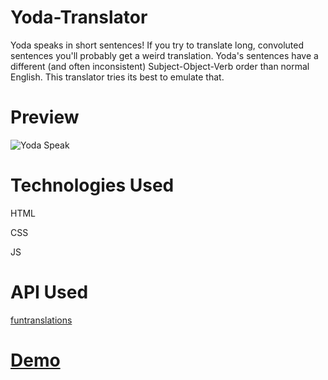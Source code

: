 # Yoda-Translator
Yoda speaks in short sentences! If you try to translate long, convoluted sentences you'll probably get a weird translation. Yoda's sentences have a different (and often inconsistent) Subject-Object-Verb order than normal English. This translator tries its best to emulate that.

# Preview
![Yoda Speak](https://user-images.githubusercontent.com/50478681/174483732-014dc205-e707-42a1-a02d-4a7bbfc49116.png)

# Technologies Used
HTML

CSS

JS
# API Used
[funtranslations](https://funtranslations.com/yoda)

# [Demo](https://yoda-speack.netlify.app/)
